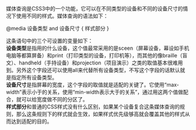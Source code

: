 媒体查询是CSS3中的一个功能，它可以在不同类型的设备和不同的设备尺寸的情况下使用不同的样式。媒体查询的语法如下：

@media 设备类型 and 设备尺寸 { 样式部分 }

这条语句中的三个可设置的变量如下：  
**设备类型**是指用的什么设备，这个值最常采用的是sceen（屏幕设备，幕设如手机电脑等都算屏备）和print（打印类型的设备，打印机等），而其他的像braille（盲文）、handheld（手持设备）和projection（项目演示）之类的取值基本很难用到。另外这个字段还可以使用all来代替所有设备类型，不写这个字段的话默认就是指定所有设备类型。  
**设备尺寸**是指屏幕的宽度，这个字段的取值就是适配的关键了。它使用“max-width”表示小于的关系，使用“min-width表示大于的关系”，通过用这两个值做配合，就可以给宽度做不同的分区了。  
**样式部分**和普通的CSS样式没有什么区别，如果某个设备复合这条媒体查询的规则，那么这条规则下的样式就会生效，如果样式优先级够高就会覆盖其他的样式从而达到适配的目的。
